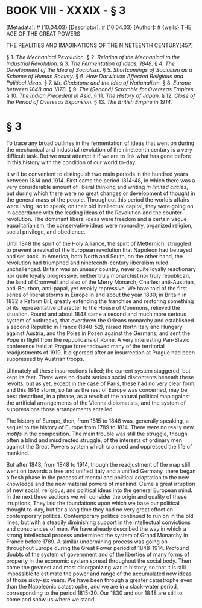 # BOOK VIII - XXXIX - § 3
[Metadata]: # {10.04.03}
[Descriptor]: # {10.04.03}
[Author]: # {wells}
THE AGE OF THE GREAT POWERS

THE REALITIES AND IMAGINATIONS OF THE NINETEENTH CENTURY[457]

§ 1. _The Mechanical Revolution._ § 2. _Relation of the Mechanical      to
the Industrial Revolution._ § 3. _The Fermentation of Ideas,      1848._ § 4.
_The Development of the Idea of Socialism._ § 5.      _Shortcomings of
Socialism as a Scheme of Human Society._ § 6. _How      Darwinism Affected
Religious and Political Ideas._ § 7. _Mr.      Gladstone and the Idea of
Nationalism._ § 8. _Europe between 1848      and 1878._ § 9. _The (Second)
Scramble for Overseas Empires._ § 10.      _The Indian Precedent in Asia._ §
11. _The History of Japan._ § 12.      _Close of the Period of Overseas
Expansion._ § 13. _The British      Empire in 1914._

# § 3
To trace any broad outlines in the fermentation of ideas that went on during
the mechanical and industrial revolution of the nineteenth century is a very
difficult task. But we must attempt it if we are to link what has gone before
in this history with the condition of our world to-day.

It will be convenient to distinguish two main periods in the hundred years
between 1814 and 1914. First came the period 1814-48, in which there was a very
considerable amount of liberal thinking and writing _in limited circles_, but
during which there were no great changes or development of thought in the
general mass of the people. Throughout this period the world’s affairs were
living, so to speak, on their old intellectual capital, they were going on in
accordance with the leading ideas of the Revolution and the counter-revolution.
The dominant liberal ideas were freedom and a certain vague equalitarianism;
the conservative ideas were monarchy, organized religion, social privilege, and
obedience.

Until 1848 the spirit of the Holy Alliance, the spirit of Metternich, struggled
to prevent a revival of the European revolution that Napoleon had betrayed and
set back. In America, both North and South, on the other hand, the revolution
had triumphed and nineteenth-century liberalism ruled unchallenged. Britain was
an uneasy country, never quite loyally reactionary nor quite loyally
progressive, neither truly monarchist nor truly republican, the land of
Cromwell and also of the Merry Monarch, Charles; anti-Austrian, anti-Bourbon,
anti-papal, yet weakly repressive. We have told of the first series of liberal
storms in Europe in and about the year 1830; in Britain in 1832 a Reform Bill,
greatly extending the franchise and restoring something of its representative
character to the House of Commons, relieved the situation. Round and about 1848
came a second and much more serious system of outbreaks, that overthrew the
Orleans monarchy and established a second Republic in France (1848-52), raised
North Italy and Hungary against Austria, and the Poles in Posen against the
Germans, and sent the Pope in flight from the republicans of Rome. A very
interesting Pan-Slavic conference held at Prague foreshadowed many of the
territorial readjustments of 1919. It dispersed after an insurrection at Prague
had been suppressed by Austrian troops.

Ultimately all these insurrections failed; the current system staggered, but
kept its feet. There were no doubt serious social discontents beneath these
revolts, but as yet, except in the case of Paris, these had no very clear form;
and this 1848 storm, so far as the rest of Europe was concerned, may be best
described, in a phrase, as a revolt of the natural political map against the
artificial arrangements of the Vienna diplomatists, and the system of
suppressions those arrangements entailed.

The history of Europe, then, from 1815 to 1848 was, generally speaking, a
sequel to the history of Europe from 1789 to 1814. There were no really new
_motifs_ in the composition. The main trouble was still the struggle, though
often a blind and misdirected struggle, of the interests of ordinary men
against the Great Powers system which cramped and oppressed the life of
mankind.

But after 1848, from 1848 to 1914, though the readjustment of the map still
went on towards a free and unified Italy and a unified Germany, there began a
fresh phase in the process of mental and political adaptation to the new
knowledge and the new material powers of mankind. Came a great irruption of new
social, religious, and political ideas into the general European mind. In the
next three sections we will consider the origin and quality of these
irruptions. They laid the foundations upon which we base our political thought
to-day, but for a long time they had no very great effect on contemporary
politics. Contemporary politics continued to run on in the old lines, but with
a steadily diminishing support in the intellectual convictions and consciences
of men. We have already described the way in which a strong intellectual
process undermined the system of Grand Monarchy in France before 1789. A
similar undermining process was going on throughout Europe during the Great
Power period of 1848-1914. Profound doubts of the system of government and of
the liberties of many forms of property in the economic system spread
throughout the social body. Then came the greatest and most disorganizing war
in history, so that it is still impossible to estimate the power and range of
the accumulated new ideas of those sixty-six years. We have been through a
greater catastrophe even than the Napoleonic catastrophe, and we are in a
slack-water period, corresponding to the period 1815-30. Our 1830 and our 1848
are still to come and show us where we stand.

